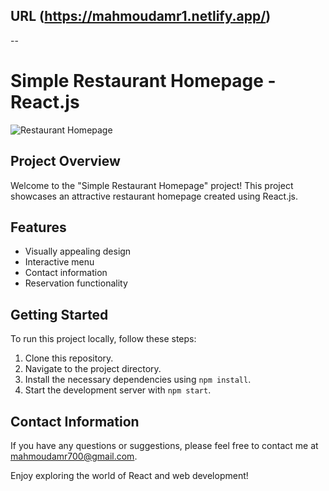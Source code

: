 URL (https://mahmoudamr1.netlify.app/)
--

--
# Simple Restaurant Homepage - React.js

![Restaurant Homepage](/public/restaurant.png)

## Project Overview
Welcome to the "Simple Restaurant Homepage" project! This project showcases an attractive restaurant homepage created using React.js.

## Features
- Visually appealing design
- Interactive menu
- Contact information
- Reservation functionality

## Getting Started
To run this project locally, follow these steps:

1. Clone this repository.
2. Navigate to the project directory.
3. Install the necessary dependencies using `npm install`.
4. Start the development server with `npm start`.

## Contact Information
If you have any questions or suggestions, please feel free to contact me at [mahmoudamr700@gmail.com](mailto:mahmoudamr700@gmail.com).

Enjoy exploring the world of React and web development!

